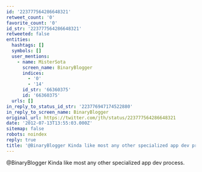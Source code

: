 ```yaml
---
id: '223777564286648321'
retweet_count: '0'
favorite_count: '0'
id_str: '223777564286648321'
retweeted: false
entities:
  hashtags: []
  symbols: []
  user_mentions:
    - name: MisterSota
      screen_name: BinaryBlogger
      indices:
        - '0'
        - '14'
      id_str: '66360375'
      id: '66360375'
  urls: []
in_reply_to_status_id_str: '223776947174522880'
in_reply_to_screen_name: BinaryBlogger
original_url: https://twitter.com/jth/status/223777564286648321
date: '2012-07-13T13:55:03.000Z'
sitemap: false
robots: noindex
reply: true
title: '@BinaryBlogger Kinda like most any other specialized app dev process.'
---
```


@BinaryBlogger Kinda like most any other specialized app dev process.